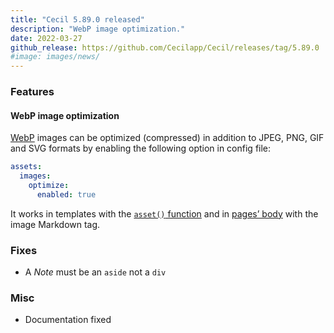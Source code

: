 ```yaml
---
title: "Cecil 5.89.0 released"
description: "WebP image optimization."
date: 2022-03-27
github_release: https://github.com/Cecilapp/Cecil/releases/tag/5.89.0
#image: images/news/
---
```

### Features

#### WebP image optimization

[WebP](https://developers.google.com/speed/webp) images can be optimized (compressed) in addition to JPEG, PNG, GIF and SVG formats by enabling the following option in config file:

```yaml
assets:
  images:
    optimize:
      enabled: true
```

It works in templates with the [`asset()` function](/documentation/templates/#asset) and in [pages’ body](/documentation/content#body) with the image Markdown tag.

### Fixes

- A *Note* must be an `aside` not a `div`

### Misc

- Documentation fixed
